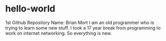 # hello-world
1st Github Repository
Name: Brian Mort
I am an old programmer who is trying to learn some new stuff. I took a 17 year break from programming to work on internet networking. So everything is new.
